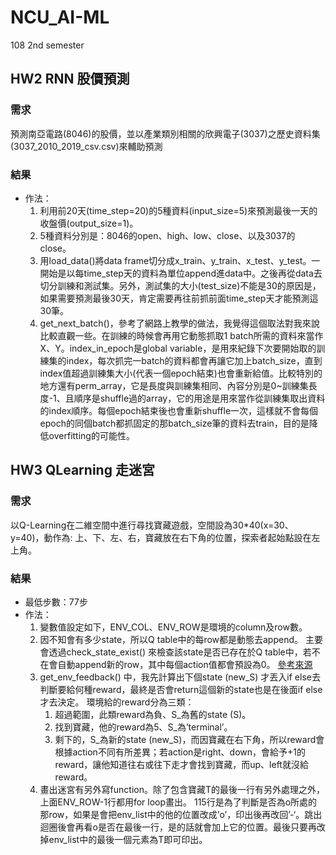 # NCU_AI-ML
108 2nd semester

## HW2 RNN 股價預測
### 需求
預測南亞電路(8046)的股價，並以產業類別相關的欣興電子(3037)之歷史資料集(3037_2010_2019_csv.csv)來輔助預測

### 結果
- 作法：
  1. 利用前20天(time_step=20)的5種資料(input_size=5)來預測最後一天的收盤價(output_size=1)。
  2. 5種資料分別是：8046的open、high、low、close、以及3037的close。
  3. 用load_data()將data frame切分成x_train、y_train、x_test、y_test。一開始是以每time_step天的資料為單位append進data中。之後再從data去切分訓練和測試集。另外，測試集的大小(test_size)不能是30的原因是，如果需要預測最後30天，肯定需要再往前抓前面time_step天才能預測這30筆。
  4. get_next_batch()，參考了網路上教學的做法，我覺得這個取法對我來說比較直觀一些。在訓練的時候會再用它動態抓取1 batch所需的資料來當作X、Y。index_in_epoch是global variable，是用來紀錄下次要開始取的訓練集的index，每次抓完一batch的資料都會再讓它加上batch_size，直到index值超過訓練集大小(代表一個epoch結束)也會重新給值。比較特別的地方還有perm_array，它是長度與訓練集相同、內容分別是0~訓練集長度-1、且順序是shuffle過的array，它的用途是用來當作從訓練集取出資料的index順序。每個epoch結束後也會重新shuffle一次，這樣就不會每個epoch的同個batch都抓固定的那batch_size筆的資料去train，目的是降低overfitting的可能性。

## HW3 QLearning 走迷宮
### 需求
以Q-Learning在二維空間中進行尋找寶藏遊戲，空間設為30*40(x=30、y=40)，動作為: 上、下、左、右，寶藏放在右下角的位置，探索者起始點設在左上角。
### 結果
- 最低步數：77步
- 作法：
  1. 變數值設定如下，ENV_COL、ENV_ROW是環境的column及row數。
  2. 因不知會有多少state，所以Q table中的每row都是動態去append。
     主要會透過check_state_exist() 來檢查該state是否已存在於Q table中，若不在會自動append新的row，其中每個action值都會預設為0。
     [參考來源](https://morvanzhou.github.io/tutorials/machine-learning/reinforcement-learning/2-2-tabular-q1/)
  3. get_env_feedback() 中，我先計算出下個state (new_S) 才丟入if else去判斷要給何種reward，最終是否會return這個新的state也是在後面if else才去決定。
     環境給的reward分為三類：
     1. 超過範圍，此類reward為負、S_為舊的state (S)。
     2. 找到寶藏，他的reward為5、S_為’terminal’。
     3. 剩下的，S_為新的state (new_S)，而因寶藏在右下角，所以reward會根據action不同有所差異；若action是right、down，會給予+1的reward，讓他知道往右或往下走才會找到寶藏，而up、left就沒給reward。
  4. 畫出迷宮有另外寫function。除了包含寶藏T的最後一行有另外處理之外，上面ENV_ROW-1行都用for loop畫出。
     115行是為了判斷是否為o所處的那row，如果是會把env_list中的他的位置改成’o’，印出後再改回’-‘。跳出迴圈後會再看o是否在最後一行，是的話就會加上它的位置。最後只要再改掉env_list中的最後一個元素為T即可印出。
